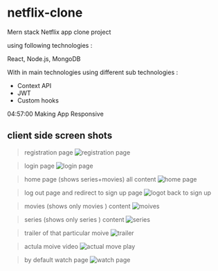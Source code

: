 # netflix-clone
Mern stack Netflix app clone project 

using following technologies :

React, Node.js, MongoDB 

With in main technologies using  different sub technologies : 
- Context API
- JWT
- Custom hooks

04:57:00 Making App Responsive
## client side screen shots

>registration page 
![registration page](https://user-images.githubusercontent.com/70846234/179347374-8c7efca2-8828-4c7d-9957-307a9260b48c.png)

>login page 
![login page](https://user-images.githubusercontent.com/70846234/179347379-a81d522d-9dba-4729-81fd-6c151bccd519.png)

>home page (shows series+movies) all content 
![home page](https://user-images.githubusercontent.com/70846234/179347384-c178acd3-d8c3-497d-9644-30f8b169fdf8.png)

>log out page and redirect to sign up page 
![logot back to sign up](https://user-images.githubusercontent.com/70846234/179347407-4f139ee2-dc98-468d-a043-fe281518de3a.png)

>movies (shows only movies ) content 
![moives](https://user-images.githubusercontent.com/70846234/179347414-753d9595-d7a8-498b-ab05-361e3bfd3e0f.png)

>series (shows only series ) content 
![series](https://user-images.githubusercontent.com/70846234/179347418-8f203fdb-6e8f-4380-8895-be3cecff7cc1.png)

>trailer of that particular moive 
![trailer](https://user-images.githubusercontent.com/70846234/179347424-b14c43ec-fe6c-4744-bca1-7de4166dce37.png)

>actula moive video
![actual move play ](https://user-images.githubusercontent.com/70846234/179347426-8c2b7275-b811-4bf4-ac1d-8cadea4f5954.png)

>by default watch page
![watch page](https://user-images.githubusercontent.com/70846234/179347427-c55153ae-1b2b-4b24-ac63-4bab431774bf.png)

